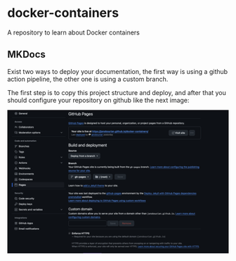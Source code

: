 # docker-containers
A repository to learn about Docker containers

## MKDocs

Exist two ways to deploy your documentation, the first way is using a github action pipeline, the other one is using a custom branch.

The first step is to copy this project structure and deploy, and after that you should configure your repository on github like the next image:

![alt text](image.png)
